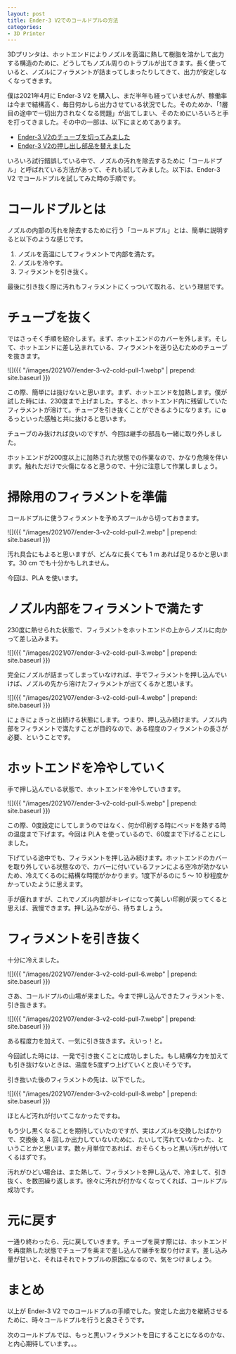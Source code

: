 ```yaml
---
layout: post
title: Ender-3 V2でのコールドプルの方法
categories:
- 3D Printer
---
```


3Dプリンタは、ホットエンドによりノズルを高温に熱して樹脂を溶かして出力する構造のために、どうしてもノズル周りのトラブルが出てきます。長く使っていると、ノズルにフィラメントが詰まってしまったりしてきて、出力が安定しなくなってきます。

僕は2021年4月に Ender-3 V2 を購入し、まだ半年も経っていませんが、稼働率は今まで結構高く、毎日何かしら出力させている状況でした。そのためか、「1層目の途中で一切出力されなくなる問題」が出てしまい、そのためにいろいろと手を打ってきました。その中の一部は、以下にまとめてあります。

* [Ender-3 V2のチューブを切ってみました](https://www.eisbahn.jp/yoichiro/2021/07/ender_3_v2_tube_trouble.html)
* [Ender-3 V2の押し出し部品を替えました](https://www.eisbahn.jp/yoichiro/2021/07/ender_3_v2_extruder_trouble.html)

いろいろ試行錯誤している中で、ノズルの汚れを除去するために「コールドプル」と呼ばれている方法があって、それも試してみました。以下は、Ender-3 V2 でコールドプルを試してみた時の手順です。

# コールドプルとは

ノズルの内部の汚れを除去するために行う「コールドプル」とは、簡単に説明すると以下のような感じです。

1. ノズルを高温にしてフィラメントで内部を満たす。
2. ノズルを冷やす。
3. フィラメントを引き抜く。

最後に引き抜く際に汚れもフィラメントにくっついて取れる、という理屈です。

# チューブを抜く

ではさっそく手順を紹介します。まず、ホットエンドのカバーを外します。そして、ホットエンドに差し込まれている、フィラメントを送り込むためのチューブを抜きます。


![]({{ "/images/2021/07/ender-3-v2-cold-pull-1.webp" | prepend: site.baseurl }})


この際、簡単には抜けないと思います。まず、ホットエンドを加熱します。僕が試した時には、230度まで上げました。すると、ホットエンド内に残留していたフィラメントが溶けて。チューブを引き抜くことができるようになります。にゅるっといった感触と共に抜けると思います。

チューブのみ抜ければ良いのですが、今回は継手の部品も一緒に取り外しました。

ホットエンドが200度以上に加熱された状態での作業なので、かなり危険を伴います。触れただけで火傷になると思うので、十分に注意して作業しましょう。

# 掃除用のフィラメントを準備

コールドプルに使うフィラメントを予めスプールから切っておきます。


![]({{ "/images/2021/07/ender-3-v2-cold-pull-2.webp" | prepend: site.baseurl }})


汚れ具合にもよると思いますが、どんなに長くても 1 m あれば足りるかと思います。30 cm でも十分かもしれません。

今回は、PLA を使います。

# ノズル内部をフィラメントで満たす

230度に熱せられた状態で、フィラメントをホットエンドの上からノズルに向かって差し込みます。


![]({{ "/images/2021/07/ender-3-v2-cold-pull-3.webp" | prepend: site.baseurl }})


完全にノズルが詰まってしまっていなければ、手でフィラメントを押し込んでいけば、ノズルの先から溶けたフィラメントが出てくるかと思います。


![]({{ "/images/2021/07/ender-3-v2-cold-pull-4.webp" | prepend: site.baseurl }})


にょきにょきっと出続ける状態にします。つまり、押し込み続けます。ノズル内部をフィラメントで満たすことが目的なので、ある程度のフィラメントの長さが必要、ということです。

# ホットエンドを冷やしていく

手で押し込んでいる状態で、ホットエンドを冷やしていきます。


![]({{ "/images/2021/07/ender-3-v2-cold-pull-5.webp" | prepend: site.baseurl }})


この際、0度設定にしてしまうのではなく、何か印刷する時にベッドを熱する時の温度まで下げます。今回は PLA を使っているので、60度まで下げることにしました。

下げている途中でも、フィラメントを押し込み続けます。ホットエンドのカバーを取り外している状態なので、カバーに付いているファンによる空冷が効かないため、冷えてくるのに結構な時間がかかります。1度下がるのに 5 〜 10 秒程度かかっていたように思えます。

手が疲れますが、これでノズル内部がキレイになって美しい印刷が戻ってくると思えば、我慢できます。押し込みながら、待ちましょう。

# フィラメントを引き抜く

十分に冷えました。


![]({{ "/images/2021/07/ender-3-v2-cold-pull-6.webp" | prepend: site.baseurl }})


さあ、コールドプルの山場が来ました。今まで押し込んできたフィラメントを、引き抜きます。


![]({{ "/images/2021/07/ender-3-v2-cold-pull-7.webp" | prepend: site.baseurl }})


ある程度力を加えて、一気に引き抜きます。えいっ！と。

今回試した時には、一発で引き抜くことに成功しました。もし結構な力を加えても引き抜けないときは、温度を5度ずつ上げていくと良いそうです。

引き抜いた後のフィラメントの先は、以下でした。


![]({{ "/images/2021/07/ender-3-v2-cold-pull-8.webp" | prepend: site.baseurl }})


ほとんど汚れが付いてこなかったですね。

もう少し黒くなることを期待していたのですが、実はノズルを交換したばかりで、交換後 3, 4 回しか出力していないために、たいして汚れていなかった、ということかと思います。数ヶ月単位であれば、おそらくもっと黒い汚れが付いてくるはずです。

汚れがひどい場合は、また熱して、フィラメントを押し込んで、冷まして、引き抜く、を数回繰り返します。徐々に汚れが付かなくなってくれば、コールドプル成功です。

# 元に戻す

一通り終わったら、元に戻していきます。チューブを戻す際には、ホットエンドを再度熱した状態でチューブを奥まで差し込んで継手を取り付けます。差し込み量が甘いと、それはそれでトラブルの原因になるので、気をつけましょう。

# まとめ

以上が Ender-3 V2 でのコールドプルの手順でした。安定した出力を継続させるために、時々コールドプルを行うと良さそうです。

次のコールドプルでは、もっと黒いフィラメントを目にすることになるのかな、と内心期待しています。。。
